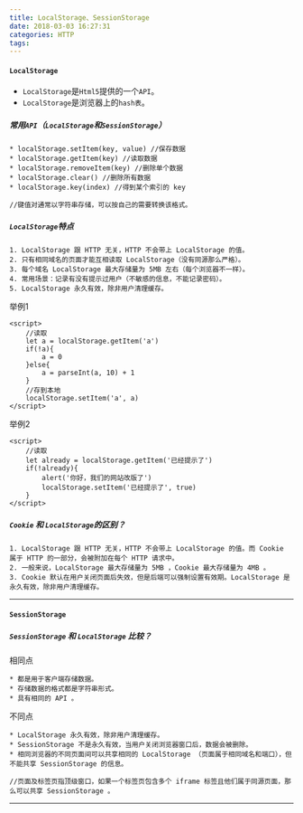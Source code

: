 ```yaml
---
title: LocalStorage、SessionStorage
date: 2018-03-03 16:27:31
categories: HTTP
tags:
---
```


#### `LocalStorage`

* `LocalStorage`是`Html5`提供的一个`API`。
* `LocalStorage`是浏览器上的`hash表`。

##### 常用`API`（`LocalStorage`和`SessionStorage`）

```
* localStorage.setItem(key, value) //保存数据
* localStorage.getItem(key) //读取数据
* localStorage.removeItem(key) //删除单个数据
* localStorage.clear() //删除所有数据
* localStorage.key(index) //得到某个索引的 key

//键值对通常以字符串存储，可以按自己的需要转换该格式。
```

##### `LocalStorage`特点

	1. LocalStorage 跟 HTTP 无关，HTTP 不会带上 LocalStorage 的值。
	2. 只有相同域名的页面才能互相读取 LocalStorage（没有同源那么严格）。
	3. 每个域名 LocalStorage 最大存储量为 5MB 左右（每个浏览器不一样）。
	4. 常用场景：记录有没有提示过用户（不敏感的信息，不能记录密码）。
	5. LocalStorage 永久有效，除非用户清理缓存。

举例1

    <script>
        //读取
        let a = localStorage.getItem('a')
        if(!a){
            a = 0
        }else{
            a = parseInt(a, 10) + 1
        }
        //存到本地
        localStorage.setItem('a', a)
    </script>


举例2

	<script>
        //读取
        let already = localStorage.getItem('已经提示了')
        if(!already){
            alert('你好，我们的网站改版了')
            localStorage.setItem('已经提示了', true)
        }
    </script>

##### `Cookie` 和 `LocalStorage`的区别？

	1. LocalStorage 跟 HTTP 无关，HTTP 不会带上 LocalStorage 的值。而 Cookie 属于 HTTP 的一部分，会被附加在每个 HTTP 请求中。
	2. 一般来说，LocalStorage 最大存储量为 5MB ，Cookie 最大存储量为 4MB 。 
	3. Cookie 默认在用户关闭页面后失效，但是后端可以强制设置有效期。LocalStorage 是永久有效，除非用户清理缓存。


---

#### `SessionStorage`

##### `SessionStorage` 和 `LocalStorage` 比较？

相同点

	* 都是用于客户端存储数据。
	* 存储数据的格式都是字符串形式。
	* 具有相同的 API 。

不同点

	* LocalStorage 永久有效，除非用户清理缓存。
	* SessionStorage 不是永久有效，当用户关闭浏览器窗口后，数据会被删除。
	* 相同浏览器的不同页面间可以共享相同的 LocalStorage （页面属于相同域名和端口），但不能共享 SessionStorage 的信息。
	
	//页面及标签页指顶级窗口，如果一个标签页包含多个 iframe 标签且他们属于同源页面，那么可以共享 SessionStorage 。

---

